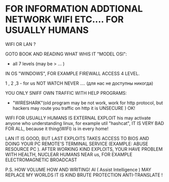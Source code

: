 # FOR INFORMATION ADDTIONAL NETWORK WIFI ETC.... FOR USUALLY HUMANS

WIFI OR LAN ?

GOTO BOOK AND READING WHAT WHIS IT "MODEL OSI":
  - all 7 levels (may be > ... )

IN OS "WINDOWS", FOR EXAMPLE FIREWALL ACCESS 4 LEVEL.

1 , 2 ,3 - for us NOT WATCH NEVER .... (для нас не доступны никогда)

YOU ONLY SNIFF OWN TRAFFIC WITH HELP PROGRAMS:
 - "WIRESHARK"(old program may be not work, work for http protocol, but hackers may route you traffic  on http it is UNSECURE )
OK!


WIFI FOR USUALLY HUMANS IS EXTERNAL EXPLOIT his may activate anyone who understanding linux, for example util "hashcat", IT IS VERY BAD FOR ALL, because it thing(WIFI) is in every home!


LAN IT IS GOOD, BUT LAST EXPLOITS TAKES ACCESS TO BIOS AND DOING YOUR PC REMOTE'S TERMINAL SERVICE (EXAMPLE: ABUSE RESOURCE PC ). AFTER WORKING KIND EXPLOITS, YOUR HAVE PROBLEM WITH HEALTH, NUCLEAR HUMANS NEAR us, FOR EXAMPLE ELECTROMAGNETIC BROADCAST



P.S. HOW VOLUME HOW AND WRITING! AI ( Assist Intelligence ) MAY REPLACE MY WORLDS IT IS KIND BRUTE PROTECTION ANTI-TRANSLATE !







